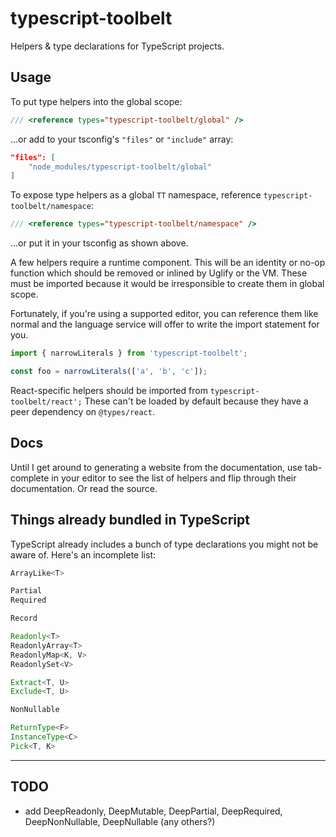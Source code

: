 # typescript-toolbelt

Helpers &amp; type declarations for TypeScript projects.

## Usage

To put type helpers into the global scope:

```typescript
/// <reference types="typescript-toolbelt/global" />
```

...or add to your tsconfig's `"files"` or `"include"` array:

```json
"files": [
    "node_modules/typescript-toolbelt/global"
]
```

To expose type helpers as a global `TT` namespace, reference `typescript-toolbelt/namespace`:

```typescript
/// <reference types="typescript-toolbelt/namespace" />
```

...or put it in your tsconfig as shown above.

A few helpers require a runtime component.  This will be an identity or no-op function which
should be removed or inlined by Uglify or the VM.
These must be imported because it would be irresponsible to create them in global scope.

Fortunately, if you're using a supported editor, you can reference them like normal and the
language service will offer to write the import statement for you.

```typescript
import { narrowLiterals } from 'typescript-toolbelt';

const foo = narrowLiterals(['a', 'b', 'c']);
```

React-specific helpers should be imported from `typescript-toolbelt/react';`
These can't be loaded by default because they have a peer dependency on `@types/react`.

## Docs

Until I get around to generating a website from the documentation, use tab-complete in your editor to see the list
of helpers and flip through their documentation.  Or read the source.

## Things already bundled in TypeScript

TypeScript already includes a bunch of type declarations you might not be aware of.  Here's an incomplete list:

```typescript
ArrayLike<T>

Partial
Required

Record

Readonly<T>
ReadonlyArray<T>
ReadonlyMap<K, V>
ReadonlySet<V>

Extract<T, U>
Exclude<T, U>

NonNullable

ReturnType<F>
InstanceType<C>
Pick<T, K>
```

---

## TODO

* add DeepReadonly, DeepMutable, DeepPartial, DeepRequired, DeepNonNullable, DeepNullable (any others?)
